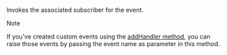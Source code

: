 Invokes the associated subscriber for the event.

> [!Note]
> If you've created custom events using the [addHandler method](../addHandler.md), you can raise those events by passing the event name as parameter in this method.